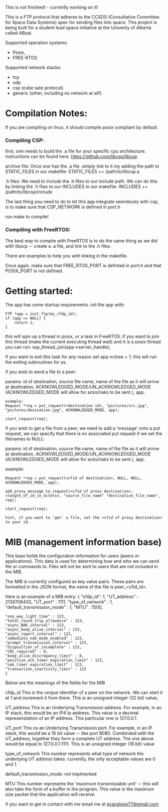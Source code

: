 This is not finished! - currently working on it!

This is a FTP protocol that adheres to the CCSDS (Consultative Committee for Space Data Systems) spec for sending files into space. This project is being built for a student lead space initiative at the Univerity of Alberta called ABsat. 

Supported operation systems:
- Posix,
- FREE-RTOS

Supported network stacks:
- tcp
- udp 
- csp (cube sate protocol)
- generic (other, including no network at all!)


# Compilation Notes:

If you are compiling on linux, it should compile posix compliant by default.

### Compiling CSP:
first, one needs to build the .a file for your specific cpu architecture. 
instructions can be found here. https://github.com/libcsp/libcsp

archive file: 
Once one has the .a file. simply link to it my adding the path to 
STATIC_FILES in our makefile: STATIC_FILES += /path/to/libcsp.a

.h files:
We need to include the .h files to our include path. We can do this 
by linking the .h files to our INCLUDES in our makefile. 
INCLUDES += /path/to/libcsp/include

The last thing you need to do to let this app integrate seemlessly with csp,
is to make sure that CSP_NETWORK is defined in port.h

run make to compile!

### Compiling with FreeRTOS:
The best way to compile with FreeRTOS is to do the same thing as we did 
with libscp -- create a .a file, and link to the .h files.

There are examples to help you with linking in the makefile.

Once again, make sure that FREE_RTOS_PORT is definted in port.h
and that POSIX_PORT is not defined. 


# Getting started:

The app has some startup requirements. init the app with:

    FTP *app = init_ftp(my_cfdp_id);
    if (app == NULL) {
        return 1;
    }

this will spin up a thread in posix, or a task in FreeRTOS. 
if you want to join this thread (make the current executing thread wait)
and it is a posix thread you can run:
ssp_thread_join(app->server_handle);

if you want to exit this task for any reason set app->close = 1;
this will run the exiting subroutines for us.

if you wish to send a file to a peer:

params:
id of destination,
source file name,
name of the file as it will arrive at destination,
ACKNOWLEDGED_MODE/UN_ACKNOWLEDGED_MODE (ACKNOWLEDGED_MODE will allow for acks/naks to be sent.),
app.

    example:
    Request *req = put_request(<destination id>, "pictures/src.jpg", "pictures/desination.jpg", ACKNOWLEDGED_MODE, app);

    start_request(req);
    
    
if you wish to get a file from a peer, we need to add a 'message' onto a put request,
we can specify that there is no associated put request if we set the filenames to NULL:

params:
id of destination,
source file name,
name of the file as it will arrive at destination,
ACKNOWLEDGED_MODE/UN_ACKNOWLEDGED_MODE (ACKNOWLEDGED_MODE will allow for acks/naks to be sent.),
app.

example:

    Request *req = put_request(<cfid of destination>, NULL, NULL, ACKNOWLEDGED_MODE, app);

    add_proxy_message_to_request(<cfid of proxy destination>, <length_of_id_in_octets>, "source_file_name" "destination_file_name", req);

    start_request(req);
    
    hint, if you want to 'get' a file, set the <cfid of proxy destination> to your id.


# MIB (management information base)
    
This base holds the configuration information for users (peers or applications).
This data is used for determining how and who we can send file or commands
to. Files will not be sent to users that are not included in the MIB.

The MIB is currently configured as key value pairs. These pairs are formatted
in the JSON format, the name of the file is peer_<cfid_id>. 

Here is an example of a MIB entry:
    {
    "cfdp_id": 1,
    "UT_address" : 2130706433,
    "UT_port" : 1111,
    "type_of_network" : 1,
    "default_transmission_mode" : 1,
    "MTU" : 1500,

    "one_way_light_time" : 123,
    "total_round_trip_allowance" : 123,
    "async_NAK_interval" : 123,
    "async_keep_alive_interval" : 123,
    "async_report_interval" : 123,
    "immediate_nak_mode_enabled" : 123,
    "prompt_transmission_interval" : 123,
    "disposition_of_incomplete" : 123,
    "CRC_required" : 0,
    "keep_alive_discrepancy_limit" : 8,
    "positive_ack_timer_expiration_limit" : 123,
    "nak_timer_expiration_limit" : 123,
    "transaction_inactivity_limit" : 123
    }


Below are the meanings of the fields for the MIB

cfdp_id
    This is the unique identifier of a peer on the network. We can start it at 1
    and increment it from there. This is an unsigned integer (32 bit) value;


UT_address
    This is an Underlying Transmission address. For example, in an IP stack, this
    would be an IP4 Ip address. This value is a decimal represenstation of an IP
    address. This particular one is 127.0.0.1. 


UT_port
    This os an Underlying Transmission port. For example, in an IP stack, this
    would be a 16 bit value -- like port 8080. Combinded with the UT_address, 
    together they form a complete UT address. The one above would be equal to
    127.0.0.1:1111. This is an unsigned integer (16 bit) value

type_of_network
    This number represents what type of network the underlying UT address takes.
    currently, the only acceptable values are 0 and 1.

default_transmission_mode:
    not implmented

MTU
    This number represents the 'maximum transmissable unit' -- this will also
    take the form of a buffer in the program. This value is the maximum size 
    packet that the application will receive. 



if you want to get in contact with me
email me at evangiese77@gmail.com
